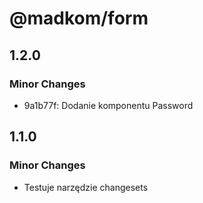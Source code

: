 # @madkom/form

## 1.2.0

### Minor Changes

- 9a1b77f: Dodanie komponentu Password

## 1.1.0

### Minor Changes

- Testuje narzędzie changesets

